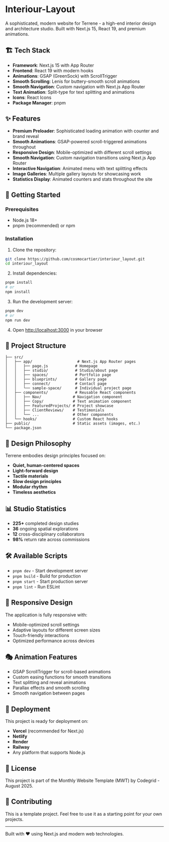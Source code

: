 # Interiour-Layout

A sophisticated, modern website for Terrene - a high-end interior design and architecture studio. Built with Next.js 15, React 19, and premium animations.

## 🏗️ Tech Stack

- **Framework**: Next.js 15 with App Router
- **Frontend**: React 19 with modern hooks
- **Animations**: GSAP (GreenSock) with ScrollTrigger
- **Smooth Scrolling**: Lenis for buttery-smooth scroll animations
- **Smooth Navigation**: Custom navigation with Next.js App Router
- **Text Animation**: Split-type for text splitting and animations
- **Icons**: React Icons
- **Package Manager**: pnpm

## ✨ Features

- **Premium Preloader**: Sophisticated loading animation with counter and brand reveal
- **Smooth Animations**: GSAP-powered scroll-triggered animations throughout
- **Responsive Design**: Mobile-optimized with different scroll settings
- **Smooth Navigation**: Custom navigation transitions using Next.js App Router
- **Interactive Navigation**: Animated menu with text splitting effects
- **Image Galleries**: Multiple gallery layouts for showcasing work
- **Statistics Display**: Animated counters and stats throughout the site

## 🚀 Getting Started

### Prerequisites

- Node.js 18+ 
- pnpm (recommended) or npm

### Installation

1. Clone the repository:
```bash
git clone https://github.com/cosmocartier/interiour_layout.git
cd interiour_layout
```

2. Install dependencies:
```bash
pnpm install
# or
npm install
```

3. Run the development server:
```bash
pnpm dev
# or
npm run dev
```

4. Open [http://localhost:3000](http://localhost:3000) in your browser

## 📁 Project Structure

```
├── src/
│   ├── app/                    # Next.js App Router pages
│   │   ├── page.js            # Homepage
│   │   ├── studio/            # Studio/about page
│   │   ├── spaces/            # Portfolio page
│   │   ├── blueprints/        # Gallery page
│   │   ├── connect/           # Contact page
│   │   └── sample-space/      # Individual project page
│   ├── components/            # Reusable React components
│   │   ├── Nav/              # Navigation component
│   │   ├── Copy/             # Text animation component
│   │   ├── FeaturedProjects/ # Project showcase
│   │   ├── ClientReviews/    # Testimonials
│   │   └── ...               # Other components
│   └── hooks/                # Custom React hooks
├── public/                   # Static assets (images, etc.)
└── package.json
```

## 🎨 Design Philosophy

Terrene embodies design principles focused on:
- **Quiet, human-centered spaces**
- **Light-forward design**
- **Tactile materials**
- **Slow design principles**
- **Modular rhythm**
- **Timeless aesthetics**

## 📊 Studio Statistics

- **225+** completed design studies
- **36** ongoing spatial explorations
- **12** cross-disciplinary collaborators
- **98%** return rate across commissions

## 🛠️ Available Scripts

- `pnpm dev` - Start development server
- `pnpm build` - Build for production
- `pnpm start` - Start production server
- `pnpm lint` - Run ESLint

## 📱 Responsive Design

The application is fully responsive with:
- Mobile-optimized scroll settings
- Adaptive layouts for different screen sizes
- Touch-friendly interactions
- Optimized performance across devices

## 🎭 Animation Features

- GSAP ScrollTrigger for scroll-based animations
- Custom easing functions for smooth transitions
- Text splitting and reveal animations
- Parallax effects and smooth scrolling
- Smooth navigation between pages

## 🚀 Deployment

This project is ready for deployment on:
- **Vercel** (recommended for Next.js)
- **Netlify**
- **Render**
- **Railway**
- Any platform that supports Node.js

## 📄 License

This project is part of the Monthly Website Template (MWT) by Codegrid - August 2025.

## 🤝 Contributing

This is a template project. Feel free to use it as a starting point for your own projects.

---

Built with ❤️ using Next.js and modern web technologies.
